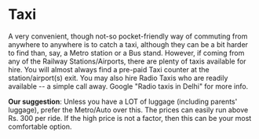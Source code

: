 # Taxi

A very convenient, though not-so pocket-friendly way of commuting from anywhere to anywhere is to catch a taxi, although they can be a bit harder to find than, say, a Metro station or a Bus stand. However, if coming from any of the Railway Stations/Airports, there are plenty of taxis available for hire. You will almost always find a pre-paid Taxi counter at the station/airport(s) exit. You may also hire Radio Taxis who are readily available -- a simple call away. Google "Radio taxis in Delhi" for more info.

**Our suggestion**: Unless you have a LOT of luggage (including parents' luggage), prefer the Metro/Auto over this. The prices can easily run above Rs. 300 per ride. If the high price is not a factor, then this can be your most comfortable option.
